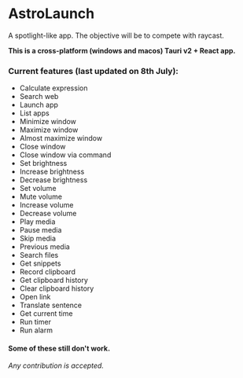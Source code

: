 # AstroLaunch

A spotlight-like app. The objective will be to compete with raycast.

**This is a cross-platform (windows and macos) Tauri v2 + React app.**

### Current features (last updated on 8th July):
- Calculate expression
- Search web
- Launch app
- List apps
- Minimize window
- Maximize window
- Almost maximize window
- Close window
- Close window via command
- Set brightness
- Increase brightness
- Decrease brightness
- Set volume
- Mute volume
- Increase volume
- Decrease volume
- Play media
- Pause media
- Skip media
- Previous media
- Search files
- Get snippets
- Record clipboard
- Get clipboard history
- Clear clipboard history
- Open link
- Translate sentence
- Get current time
- Run timer
- Run alarm
#### Some of these still don't work.

*Any contribution is accepted.*
